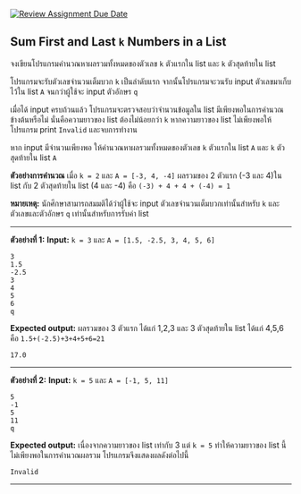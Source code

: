 [![Review Assignment Due Date](https://classroom.github.com/assets/deadline-readme-button-22041afd0340ce965d47ae6ef1cefeee28c7c493a6346c4f15d667ab976d596c.svg)](https://classroom.github.com/a/c_ermruo)
## Sum First and Last `k` Numbers in a List

จงเขียนโปรแกรมคำนวณหาผลรวมทั้งหมดของตัวเลข `k` ตัวแรกใน list และ `k` ตัวสุดท้ายใน list

โปรแกรมจะรับตัวเลขจำนวนเต็มบวก `k` เป็นลำดับแรก จากนั้นโปรแกรมจะวนรับ input ตัวเลขมาเก็บไว้ใน list `A` จนกว่าผู้ใช้จะ input ตัวอักษร `q`

เมื่อได้ input ครบถ้วนแล้ว โปรแกรมจะตรวจสอบว่าจำนวนข้อมูลใน list มีเพียงพอในการคำนวณข้างต้นหรือไม่ นั่นคือความยาวของ list ต้องไม่น้อยกว่า `k` หากความยาวของ list ไม่เพียงพอให้โปรแกรม print `Invalid` และจบการทำงาน

หาก input มีจำนวนเพียงพอ ให้คำนวณหาผลรวมทั้งหมดของตัวเลข `k` ตัวแรกใน list `A` และ `k` ตัวสุดท้ายใน list `A`

**ตัวอย่างการคำนวณ** เมื่อ `k = 2` และ `A = [-3, 4, -4]`
ผลรวมของ 2 ตัวแรก (-3 และ 4)ใน list กับ 2 ตัวสุดท้ายใน list (4 และ -4) คือ `(-3) + 4 + 4 + (-4) = 1`
            
**หมายเหตุ:** 
นักศึกษาสามารถสมมติได้ว่าผู้ใช้จะ input ตัวเลขจำนวนเต็มบวกเท่านั้นสำหรับ `k` และ ตัวเลขและตัวอักษร `q` เท่านั้นสำหรับการรับค่า list
<hr>

**ตัวอย่างที่ 1:**
**Input:**   `k = 3` และ `A = [1.5, -2.5, 3, 4, 5, 6]`
```
3
1.5
-2.5
3 
4
5 
6
q
```
**Expected output:** 
ผลรวมของ 3 ตัวแรก ได้แก่ 1,2,3 และ 3 ตัวสุดท้ายใน list ได้แก่ 4,5,6 คือ `1.5+(-2.5)+3+4+5+6=21`
```
17.0
```
<hr>

**ตัวอย่างที่ 2:**
**Input:** `k = 5` และ `A = [-1, 5, 11]`
```
5
-1
5
11
q
```
**Expected output:** เนื่องจากความยาวของ list เท่ากับ 3 แต่ `k = 5` ทำให้ความยาวของ list นี้ไม่เพียงพอในการคำนวณผลรวม  โปรแกรมจึงแสดงผลดังต่อไปนี้
```
Invalid
```
<hr>
